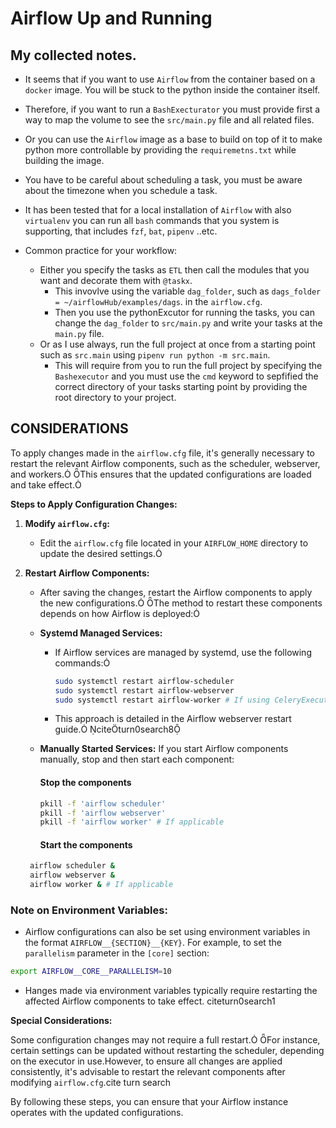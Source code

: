 # Airflow Up and Running

## My collected notes.

- It seems that if you want to use `Airflow` from the container based on a
  `docker` image. You will be stuck to the python inside the container itself.
- Therefore, if you want to run a `BashExecturator` you must provide first a
  way to map the volume to see the `src/main.py` file and all related files.
- Or you can use the `Airflow` image as a base to build on top of it to make
  python more controllable by providing the `requiremetns.txt` while building the
  image.
- You have to be careful about scheduling a task, you must be aware about the
  timezone when you schedule a task.
- It has been tested that for a local installation of `Airflow` with also
  `virtualenv` you can run all `bash` commands that you system is supporting,
  that includes `fzf`, `bat`, `pipenv` ..etc.

- Common practice for your workflow:
  - Either you specify the tasks as `ETL` then call the modules that you want
    and decorate them with `@taskx`.
    - This invovlve using the variable `dag_folder`,
      such as `dags_folder = ~/airflowHub/examples/dags`. in the `airflow.cfg`.
    - Then you use the pythonExcutor for running the tasks, you can change
      the `dag_folder` to `src/main.py` and write your tasks at the `main.py`
      file.
  - Or as I use always, run the full project at once from a starting point such
    as `src.main` using `pipenv run python -m src.main`.
    - This will require from you to run the full project by specifying the
      `Bashexecutor` and you must use the `cmd` keyword to sepfified the
      correct directory of your tasks starting point by providing the root
      directory to your project.

## CONSIDERATIONS

To apply changes made in the `airflow.cfg` file, it's generally necessary to
restart the relevant Airflow components, such as the scheduler, webserver, and
workers. This ensures that the updated configurations are loaded and take
effect.

**Steps to Apply Configuration Changes:**

1. **Modify `airflow.cfg`:**

   - Edit the `airflow.cfg` file located in your `AIRFLOW_HOME` directory to update the desired settings.

2. **Restart Airflow Components:**

   - After saving the changes, restart the Airflow components to apply the new
     configurations. The method to restart these components depends on how
     Airflow is deployed:

   - **Systemd Managed Services:**

     - If Airflow services are managed by systemd, use the following commands:
       ```bash
       sudo systemctl restart airflow-scheduler
       sudo systemctl restart airflow-webserver
       sudo systemctl restart airflow-worker # If using CeleryExecutor or similar
       ```
     - This approach is detailed in the Airflow webserver restart guide. citeturn0search8

   - **Manually Started Services:**
     If you start Airflow components manually, stop and then start each component:

     #### Stop the components

     ```sh
     pkill -f 'airflow scheduler'
     pkill -f 'airflow webserver'
     pkill -f 'airflow worker' # If applicable
     ```

     #### Start the components

   ```sh
    airflow scheduler &
    airflow webserver &
    airflow worker & # If applicable
   ```

### **Note on Environment Variables:**

- Airflow configurations can also be set using environment variables in the
  format `AIRFLOW__{SECTION}__{KEY}`. For example, to set the `parallelism`
  parameter in the `[core]` section:

```bash
export AIRFLOW__CORE__PARALLELISM=10
```

- Hanges made via environment variables typically require restarting the affected
  Airflow components to take effect. citeturn0search1

**Special Considerations:**

Some configuration changes may not require a full restart. For instance,
certain settings can be updated without restarting the scheduler, depending on
the executor in use.However, to ensure all changes are applied consistently,
it's advisable to restart the relevant components after modifying
`airflow.cfg`.cite turn search

By following these steps, you can ensure that your Airflow instance operates with the updated configurations.





